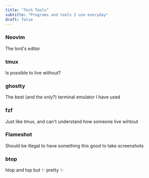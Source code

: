 ```yaml
---
title: "Tech Tools"
subtitle: "Programs and tools I use everyday"
draft: false
---
```


### Neovim

The lord's editor

### tmux

Is possible to live without?

### ghostty

The best (and the only?) terminal emulator I have used

### fzf

Just like tmux, and can't understand how someone live wihtout

### Flameshot

Should be illegal to have something this good to take screenshots

### btop

htop and top but ✨ pretty ✨ 
